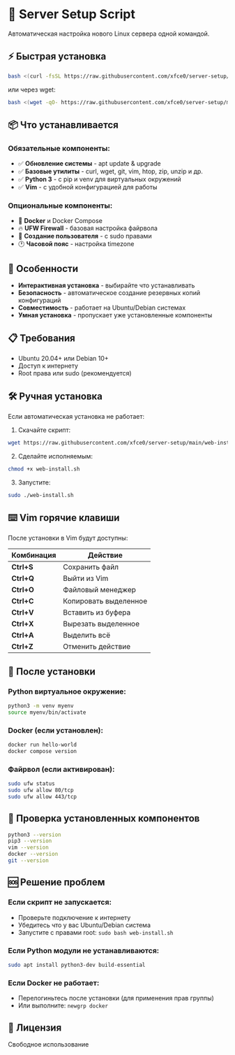 # 🚀 Server Setup Script

Автоматическая настройка нового Linux сервера одной командой.

## ⚡ Быстрая установка

```bash
bash <(curl -fsSL https://raw.githubusercontent.com/xfce0/server-setup/main/web-install.sh)
```

или через wget:

```bash
bash <(wget -qO- https://raw.githubusercontent.com/xfce0/server-setup/main/web-install.sh)
```

## 📦 Что устанавливается

### Обязательные компоненты:
- ✅ **Обновление системы** - apt update & upgrade
- ✅ **Базовые утилиты** - curl, wget, git, vim, htop, zip, unzip и др.
- ✅ **Python 3** - с pip и venv для виртуальных окружений
- ✅ **Vim** - с удобной конфигурацией для работы

### Опциональные компоненты:
- 🐳 **Docker** и Docker Compose
- 🔥 **UFW Firewall** - базовая настройка файрвола
- 👤 **Создание пользователя** - с sudo правами
- 🕐 **Часовой пояс** - настройка timezone

## 🎯 Особенности

- **Интерактивная установка** - выбирайте что устанавливать
- **Безопасность** - автоматическое создание резервных копий конфигураций
- **Совместимость** - работает на Ubuntu/Debian системах
- **Умная установка** - пропускает уже установленные компоненты

## 📋 Требования

- Ubuntu 20.04+ или Debian 10+
- Доступ к интернету
- Root права или sudo (рекомендуется)

## 🛠️ Ручная установка

Если автоматическая установка не работает:

1. Скачайте скрипт:
```bash
wget https://raw.githubusercontent.com/xfce0/server-setup/main/web-install.sh
```

2. Сделайте исполняемым:
```bash
chmod +x web-install.sh
```

3. Запустите:
```bash
sudo ./web-install.sh
```

## ⌨️ Vim горячие клавиши

После установки в Vim будут доступны:

| Комбинация | Действие |
|------------|----------|
| **Ctrl+S** | Сохранить файл |
| **Ctrl+Q** | Выйти из Vim |
| **Ctrl+O** | Файловый менеджер |
| **Ctrl+C** | Копировать выделенное |
| **Ctrl+V** | Вставить из буфера |
| **Ctrl+X** | Вырезать выделенное |
| **Ctrl+A** | Выделить всё |
| **Ctrl+Z** | Отменить действие |

## 🔧 После установки

### Python виртуальное окружение:
```bash
python3 -m venv myenv
source myenv/bin/activate
```

### Docker (если установлен):
```bash
docker run hello-world
docker compose version
```

### Файрвол (если активирован):
```bash
sudo ufw status
sudo ufw allow 80/tcp
sudo ufw allow 443/tcp
```

## 📝 Проверка установленных компонентов

```bash
python3 --version
pip3 --version
vim --version
docker --version
git --version
```

## 🆘 Решение проблем

### Если скрипт не запускается:
- Проверьте подключение к интернету
- Убедитесь что у вас Ubuntu/Debian система
- Запустите с правами root: `sudo bash web-install.sh`

### Если Python модули не устанавливаются:
```bash
sudo apt install python3-dev build-essential
```

### Если Docker не работает:
- Перелогиньтесь после установки (для применения прав группы)
- Или выполните: `newgrp docker`

## 📄 Лицензия

Свободное использование
